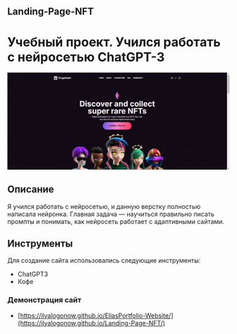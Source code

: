 ## Landing-Page-NFT
# Учебный проект. Учился работать с нейросетью ChatGPT-3
![EliasPortfolio-Website](https://github.com/IlyaLogonow/Landing-Page-NFT/blob/main/Landing-Page-NFT.jpg)

## Описание 
Я учился работать с нейросетью, и данную верстку полностью написала нейронка. 
Главная задача — научиться правильно писать промпты и понимать, как нейросеть работает с адаптивными сайтами.

## Инструменты 
Для создание сайта использовались следующие инструменты:
- ChatGPT3
- Кофе 

### Демонстрация сайт 
- [https://ilyalogonow.github.io/EliasPortfolio-Website/](https://ilyalogonow.github.io/Landing-Page-NFT/)
